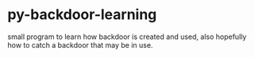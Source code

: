 # py-backdoor-learning
small program to learn how  backdoor is created and used, also hopefully how to catch a backdoor that may be in use.
